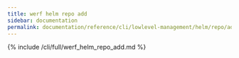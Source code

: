 ```yaml
---
title: werf helm repo add
sidebar: documentation
permalink: documentation/reference/cli/lowlevel-management/helm/repo/add.html
---
```


{% include /cli/full/werf_helm_repo_add.md %}
